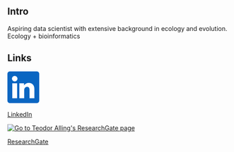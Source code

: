 ## Intro
Aspiring data scientist with extensive background in ecology and evolution.
Ecology + bioinformatics

## Links
<a href="https://www.linkedin.com/in/teodoralling"> <img src="In-Blue-72.png" alt="Go to Teodor Alling's LinkedIn page" style="width:72px;height:72px;"> </a>

[LinkedIn](https://www.linkedin.com/in/teodoralling)

<a href="https://researchgate.net/profile/Teodor-Alling"> <img src="https://cberuk.com/cdn/partner/201906093872.png" alt="Go to Teodor Alling's ResearchGate page" style="width:72px;height:72px;"> </a>

[ResearchGate](https://researchgate.net/profile/Teodor-Alling)
